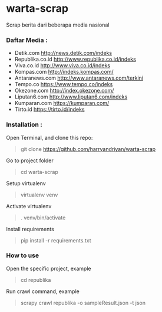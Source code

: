 # warta-scrap
Scrap berita dari beberapa media nasional

### Daftar Media :
- Detik.com
  http://news.detik.com/indeks
- Republika.co.id
  http://www.republika.co.id/indeks
- Viva.co.id
  http://www.viva.co.id/indeks
- Kompas.com 
  http://indeks.kompas.com/
- Antaranews.com
  http://www.antaranews.com/terkini
- Tempo.co
  https://www.tempo.co/indeks
- Okezone.com
  http://index.okezone.com/
- Liputan6.com
  http://www.liputan6.com/indeks
- Kumparan.com
  https://kumparan.com/
- Tirto.id
  https://tirto.id/indeks

### Installation :
Open Terminal, and clone this repo:  
> git clone https://github.com/harryandriyan/warta-scrap

Go to project folder
> cd warta-scrap

Setup virtualenv
> virtualenv venv

Activate virtualenv
> . venv/bin/activate

Install requirements
> pip install -r requirements.txt

### How to use
Open the specific project, example
> cd republika

Run crawl command, example
> scrapy crawl republika -o sampleResult.json -t json